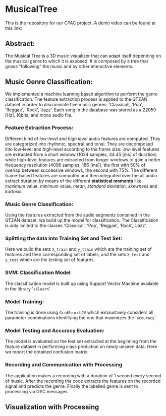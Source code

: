 # MusicalTree
This is the repository for our CPAC project. 
A demo video can be found at this link: 

## Abstract:
The Musical Tree is a 3D music visualizer that can adapt itself depending on the musical genre to which it is exposed.
It is composed by a tree that grows “following” the music and by other interactive elements. 

## Music Genre Classification:
We implemented a machine learning based algorithm to perform the genre classification. The feature extraction process is applied to the GTZAN dataset in order to discriminate five music genres: 'Classical', 'Pop', 'Reggae', 'Rock', 'Jazz'. Each song in the database was stored as a 22050 [Hz], 16bits, and mono audio file.

### Feature Extraction Process:
Different kind of *low-level* and *high level* audio features are computed. They are categorized into rhythmic, spectral and tonal. They are decomposed into low-level and high-level according to the frame size: low-level features are extracted from a short window (1024 samples, 44.45 [ms] of duration) while high-level features are extracted from longer windows to gain a better frequency resolution (4096 samples, 186 [ms]), the first with 50% of overlap between successive windows, the second with 75%.
The different frame-based features are computed and then integrated over the all audio extract duration by means of the different **statistical moments** like *maximum* value, *minimum* value, *mean*, *standard deviation*, *skewness* and *kurtosis*.

### Music Genre Classification:
Using the features extracted from the audio segments contained in the GTZAN dataset, we build up the model for classification. The Classification is only limited to the classes 'Classical', 'Pop', 'Reggae', 'Rock', 'Jazz'.

### Splitting the data into Training Set and Test Set:
Here we build the sets `X_train` and `y_train` which are the training set of features and their corresponding set of labels, and the sets `X_test` and `y_test` which are the testing set of features. 

### SVM: Classification Model
The classification model is built up using Support Vector Machine available in the library '`sklearn`'.

### Model Training:
The training is done using `GridSearchCV` which exhaustively considers all parameter combinations identifying the one that maximizes the '`accuracy`'.

### Model Testing and Accuracy Evaluation:
The model is evaluated on the test set extracted at the beginning from the feature dataset in performing class prediction on newly unseen data.
Here we report the obtained confusion matrix.


### Recording and Communication with Processing
The application makes a recording with a duration of 1 second every second of music.
After the recording the code extracts the features on the recorded signal and predicts the genre. Finally the labelled genre is sent to processing via OSC messages.

## Visualization with Processing
